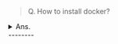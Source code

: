 > Q. How to install docker?
<details><summary>Ans.</summary>
<p>

```
$ 
$ 
```
</p>
</details>
--------
